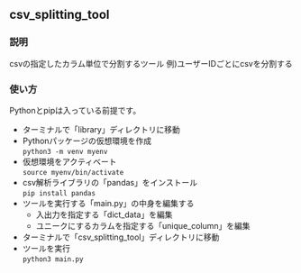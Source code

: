 ## csv_splitting_tool
### 説明
csvの指定したカラム単位で分割するツール
例)ユーザーIDごとにcsvを分割する

### 使い方
Pythonとpipは入っている前提です。

* ターミナルで「library」ディレクトリに移動  
* Pythonパッケージの仮想環境を作成  
`python3 -m venv myenv`  
* 仮想環境をアクティベート  
`source myenv/bin/activate`  
* csv解析ライブラリの「pandas」をインストール  
`pip install pandas`  
* ツールを実行する「main.py」の中身を編集する  
  * 入出力を指定する「dict_data」を編集
  * ユニークにするカラムを指定する「unique_column」を編集
* ターミナルで「csv_splitting_tool」ディレクトリに移動  
* ツールを実行  
`python3 main.py`  